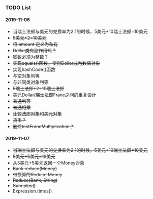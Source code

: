 ### TODO List

#### 2019-11-06
* 当瑞士法郎与美元的兑换率为2:1的时候，5美元+10瑞士法郎=10美元
* ~~5美元*2=10美元~~
* ~~将 amount 定义为私有~~
* ~~Dollar类有副作用吗？~~
* 钱数必须为整数？
* ~~实现equals()函数，使得Dollar成为数值对象~~
* 实现hashCode()函数
* 与空对象判等
* 与非同类对象判等
* ~~5瑞士法郎*2=10瑞士法郎~~
* ~~美元Dollar/瑞士法郎Franc之间的重复设计~~
* ~~普通判等~~
* ~~普通相乘~~
* ~~比较法郎对象和美元对象~~
* ~~货币？~~
* ~~删除testFrancMultiplication？~~

#### 2019-11-07
* ~~当瑞士法郎与美元的兑换率为2:1的时候，5美元+10瑞士法郎=10美元~~
* ~~5美元+5美元=10美元~~
* 从5美元+5美元返回一个Money对象
* ~~Bank.reduce(Money)~~
* ~~带换算的Reduce Money~~
* ~~Reduce(Bank, String)~~
* ~~Sum.plus()~~
* Expression.times()
